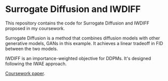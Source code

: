 # Surrogate Diffusion and IWDIFF

This repository contains the code for Surrogate Diffusion and IWDIFF proposed in my coursework. 

Surrogate Diffusion is a method that combines diffusion models with other generative models, GANs in this example. It achieves a linear tradeoff in FID between the two models.

IWDIFF is an importance-weighted objective for DDPMs. It's designed following the IWAE approach. 

[Coursework paper](Coursework_Paper.pdf).
